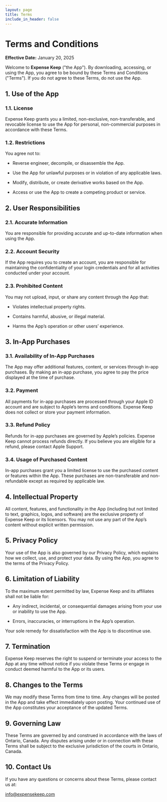 ```yaml
---
layout: page
title: Terms
include_in_header: false
---
```


# Terms and Conditions

**Effective Date:** January 20, 2025

Welcome to **Expense Keep** ("the App"). By downloading, accessing, or using the App, you agree to be bound by these Terms and Conditions ("Terms"). If you do not agree to these Terms, do not use the App.

## 1. Use of the App

### 1.1. License

Expense Keep grants you a limited, non-exclusive, non-transferable, and revocable license to use the App for personal, non-commercial purposes in accordance with these Terms.

### 1.2. Restrictions

You agree not to:

* Reverse engineer, decompile, or disassemble the App.

* Use the App for unlawful purposes or in violation of any applicable laws.

* Modify, distribute, or create derivative works based on the App.

* Access or use the App to create a competing product or service.

## 2. User Responsibilities

### 2.1. Accurate Information

You are responsible for providing accurate and up-to-date information when using the App.

### 2.2. Account Security

If the App requires you to create an account, you are responsible for maintaining the confidentiality of your login credentials and for all activities conducted under your account.

### 2.3. Prohibited Content

You may not upload, input, or share any content through the App that:

* Violates intellectual property rights.

* Contains harmful, abusive, or illegal material.

* Harms the App’s operation or other users’ experience.

## 3. In-App Purchases

### 3.1. Availability of In-App Purchases

The App may offer additional features, content, or services through in-app purchases. By making an in-app purchase, you agree to pay the price displayed at the time of purchase.

### 3.2. Payment

All payments for in-app purchases are processed through your Apple ID account and are subject to Apple’s terms and conditions. Expense Keep does not collect or store your payment information.

### 3.3. Refund Policy

Refunds for in-app purchases are governed by Apple’s policies. Expense Keep cannot process refunds directly. If you believe you are eligible for a refund, please contact Apple Support.

### 3.4. Usage of Purchased Content

In-app purchases grant you a limited license to use the purchased content or features within the App. These purchases are non-transferable and non-refundable except as required by applicable law.

## 4. Intellectual Property

All content, features, and functionality in the App (including but not limited to text, graphics, logos, and software) are the exclusive property of Expense Keep or its licensors. You may not use any part of the App’s content without explicit written permission.

## 5. Privacy Policy

Your use of the App is also governed by our Privacy Policy, which explains how we collect, use, and protect your data. By using the App, you agree to the terms of the Privacy Policy.

## 6. Limitation of Liability

To the maximum extent permitted by law, Expense Keep and its affiliates shall not be liable for:

* Any indirect, incidental, or consequential damages arising from your use or inability to use the App.

* Errors, inaccuracies, or interruptions in the App’s operation.

Your sole remedy for dissatisfaction with the App is to discontinue use.

## 7. Termination

Expense Keep reserves the right to suspend or terminate your access to the App at any time without notice if you violate these Terms or engage in conduct deemed harmful to the App or its users.

## 8. Changes to the Terms

We may modify these Terms from time to time. Any changes will be posted in the App and take effect immediately upon posting. Your continued use of the App constitutes your acceptance of the updated Terms.

## 9. Governing Law

These Terms are governed by and construed in accordance with the laws of Ontario, Canada. Any disputes arising under or in connection with these Terms shall be subject to the exclusive jurisdiction of the courts in Ontario, Canada.

## 10. Contact Us

If you have any questions or concerns about these Terms, please contact us at:

info@expensekeep.com
